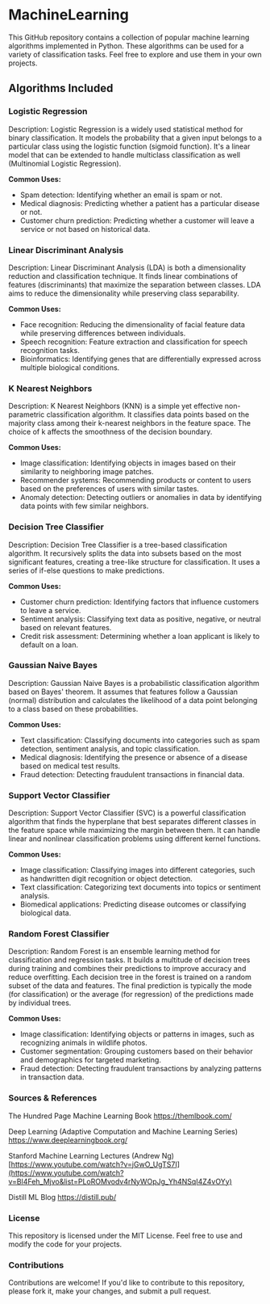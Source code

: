 # MachineLearning

This GitHub repository contains a collection of popular machine learning algorithms implemented in Python. These algorithms can be used for a variety of classification tasks. Feel free to explore and use them in your own projects.

## Algorithms Included

### Logistic Regression
Description:  Logistic Regression is a widely used statistical method for binary classification. It models the probability that a given input belongs to a particular class using the logistic function (sigmoid function). It's a linear model that can be extended to handle multiclass classification as well (Multinomial Logistic Regression).

**Common Uses:**

- Spam detection: Identifying whether an email is spam or not.
- Medical diagnosis: Predicting whether a patient has a particular disease or not.
- Customer churn prediction: Predicting whether a customer will leave a service or not based on historical data.


### Linear Discriminant Analysis
Description: Linear Discriminant Analysis (LDA) is both a dimensionality reduction and classification technique. It finds linear combinations of features (discriminants) that maximize the separation between classes. LDA aims to reduce the dimensionality while preserving class separability.

**Common Uses:**

- Face recognition: Reducing the dimensionality of facial feature data while preserving differences between individuals.
- Speech recognition: Feature extraction and classification for speech recognition tasks.
- Bioinformatics: Identifying genes that are differentially expressed across multiple biological conditions.

### K Nearest Neighbors
Description: K Nearest Neighbors (KNN) is a simple yet effective non-parametric classification algorithm. It classifies data points based on the majority class among their k-nearest neighbors in the feature space. The choice of k affects the smoothness of the decision boundary.

**Common Uses:**

- Image classification: Identifying objects in images based on their similarity to neighboring image patches.
- Recommender systems: Recommending products or content to users based on the preferences of users with similar tastes.
- Anomaly detection: Detecting outliers or anomalies in data by identifying data points with few similar neighbors.

### Decision Tree Classifier
Description: Decision Tree Classifier is a tree-based classification algorithm. It recursively splits the data into subsets based on the most significant features, creating a tree-like structure for classification. It uses a series of if-else questions to make predictions.

**Common Uses:**

- Customer churn prediction: Identifying factors that influence customers to leave a service.
- Sentiment analysis: Classifying text data as positive, negative, or neutral based on relevant features.
- Credit risk assessment: Determining whether a loan applicant is likely to default on a loan.

### Gaussian Naive Bayes
Description: Gaussian Naive Bayes is a probabilistic classification algorithm based on Bayes' theorem. It assumes that features follow a Gaussian (normal) distribution and calculates the likelihood of a data point belonging to a class based on these probabilities.

**Common Uses:**

- Text classification: Classifying documents into categories such as spam detection, sentiment analysis, and topic classification.
- Medical diagnosis: Identifying the presence or absence of a disease based on medical test results.
- Fraud detection: Detecting fraudulent transactions in financial data.

### Support Vector Classifier
Description: Support Vector Classifier (SVC) is a powerful classification algorithm that finds the hyperplane that best separates different classes in the feature space while maximizing the margin between them. It can handle linear and nonlinear classification problems using different kernel functions.

**Common Uses:**

- Image classification: Classifying images into different categories, such as handwritten digit recognition or object detection.
- Text classification: Categorizing text documents into topics or sentiment analysis.
- Biomedical applications: Predicting disease outcomes or classifying biological data.

### Random Forest Classifier
Description: Random Forest is an ensemble learning method for classification and regression tasks. It builds a multitude of decision trees during training and combines their predictions to improve accuracy and reduce overfitting. Each decision tree in the forest is trained on a random subset of the data and features. The final prediction is typically the mode (for classification) or the average (for regression) of the predictions made by individual trees.

**Common Uses:**

- Image classification: Identifying objects or patterns in images, such as recognizing animals in wildlife photos.
- Customer segmentation: Grouping customers based on their behavior and demographics for targeted marketing.
- Fraud detection: Detecting fraudulent transactions by analyzing patterns in transaction data.

### Sources & References

The Hundred Page Machine Learning Book
https://themlbook.com/

Deep Learning (Adaptive Computation and Machine Learning Series)
https://www.deeplearningbook.org/

Stanford Machine Learning Lectures (Andrew Ng)
[https://www.youtube.com/watch?v=jGwO_UgTS7I](https://www.youtube.com/watch?v=Bl4Feh_Mjvo&list=PLoROMvodv4rNyWOpJg_Yh4NSqI4Z4vOYy)

Distill ML Blog
https://distill.pub/


### License
This repository is licensed under the MIT License. Feel free to use and modify the code for your projects.

### Contributions
Contributions are welcome! If you'd like to contribute to this repository, please fork it, make your changes, and submit a pull request.

